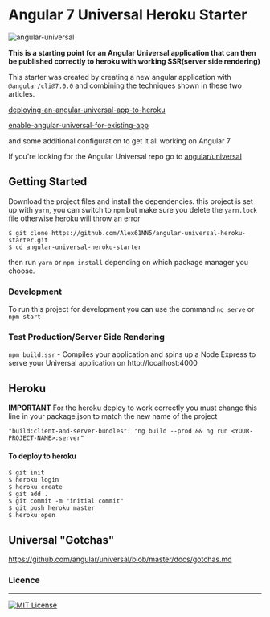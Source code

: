 # Angular 7 Universal Heroku Starter

![angular-universal](https://user-images.githubusercontent.com/20350641/48462006-7ab8c500-e82a-11e8-8f0a-cedf39303957.png)

**This is a starting point for an Angular Universal application that can then be published correctly to heroku with working SSR(server side rendering)**

This starter was created by creating a new angular application with `@angular/cli@7.0.0` and combining the techniques shown in these two articles.

[deploying-an-angular-universal-app-to-heroku](https://medium.com/augie-gardner/deploying-an-angular-universal-app-to-heroku-eca2b7966947)

[enable-angular-universal-for-existing-app](https://medium.com/@mafshin/enable-angular-universal-for-existing-app-3a17694b9177)

and some additional configuration to get it all working on Angular 7

If you're looking for the Angular Universal repo go to [angular/universal](https://github.com/angular/universal)

## Getting Started

Download the project files and install the dependencies. this project is set up with `yarn`, you can switch to `npm` but make sure you delete the `yarn.lock` file otherwise heroku will throw an error

```
$ git clone https://github.com/Alex61NN5/angular-universal-heroku-starter.git
$ cd angular-universal-heroku-starter
```
then run `yarn` or `npm install` depending on which package manager you choose.

### Development

To run this project for development you can use the command `ng serve` or `npm start`

### Test Production/Server Side Rendering

`npm build:ssr` - Compiles your application and spins up a Node Express to serve your Universal application on http://localhost:4000

## Heroku

**IMPORTANT** For the heroku deploy to work correctly you must change this line in your package.json to match the new name of the project

`"build:client-and-server-bundles": "ng build --prod && ng run <YOUR-PROJECT-NAME>:server"`

#### To deploy to heroku

```
$ git init
$ heroku login
$ heroku create
$ git add .
$ git commit -m "initial commit"
$ git push heroku master
$ heroku open
```


## Universal "Gotchas"

https://github.com/angular/universal/blob/master/docs/gotchas.md

### Licence
<hr>

[![MIT License](https://img.shields.io/badge/license-MIT-blue.svg?style=flat)](/LICENSE)
